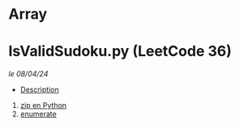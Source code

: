 # Array 

# IsValidSudoku.py (LeetCode 36)
*le 08/04/24*

- [Description](https://leetcode.com/problems/valid-sudoku/description/)

1. [zip en Python](https://www.geeksforgeeks.org/zip-in-python/)
2. [enumerate](https://blog.hubspot.com/website/python-enumerate)